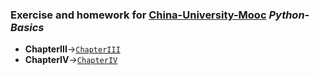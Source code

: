 ### Exercise and homework for [China-University-Mooc](https://github.com/china-university-mooc) *Python-Basics*

- **ChapterIII**->[`ChapterIII`](https://github.com/china-university-mooc/Python-Basics/tree/master/ChapterIII)
- **ChapterIV**->[`ChapterIV`](https://github.com/china-university-mooc/Python-Basics/tree/master/ChapterIV)